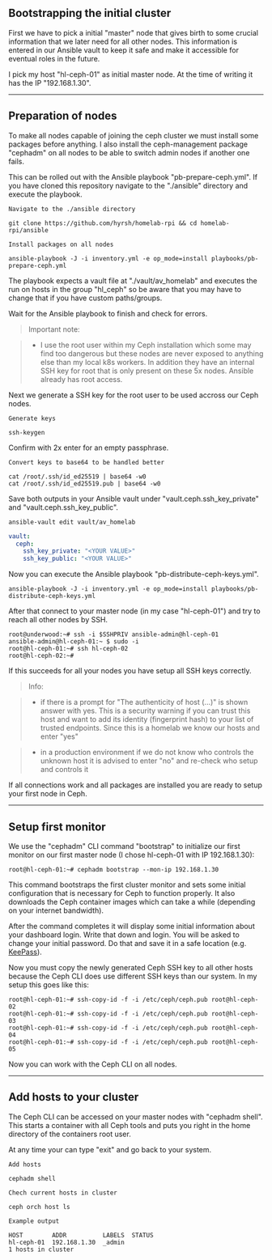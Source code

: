 ## Bootstrapping the initial cluster

First we have to pick a initial "master" node that gives birth to some crucial information that we later need for all other nodes. This information is entered in our Ansible vault to keep it safe and make it accessible for eventual roles in the future.

I pick my host "hl-ceph-01" as initial master node. At the time of writing it has the IP "192.168.1.30".

<hr>

## Preparation of nodes

To make all nodes capable of joining the ceph cluster we must install some packages before anything. I also install the ceph-management package "cephadm" on all nodes to be able to switch admin nodes if another one fails.

This can be rolled out with the Ansible playbook "pb-prepare-ceph.yml". If you have cloned this repository navigate to the "./ansible" directory and execute the playbook.

`Navigate to the ./ansible directory`

```shell
git clone https://github.com/hyrsh/homelab-rpi && cd homelab-rpi/ansible
```

`Install packages on all nodes`

```shell
ansible-playbook -J -i inventory.yml -e op_mode=install playbooks/pb-prepare-ceph.yml
```

The playbook expects a vault file at "./vault/av_homelab" and executes the run on hosts in the group "hl_ceph" so be aware that you may have to change that if you have custom paths/groups.

Wait for the Ansible playbook to finish and check for errors.

> Important note:

> - I use the root user within my Ceph installation which some may find too dangerous but these nodes are never exposed to anything else than my local k8s workers. In addition they have an internal SSH key for root that is only present on these 5x nodes. Ansible already has root access.

Next we generate a SSH key for the root user to be used accross our Ceph nodes.

`Generate keys`

```shell
ssh-keygen
```

Confirm with 2x enter for an empty passphrase.


`Convert keys to base64 to be handled better`

```shell
cat /root/.ssh/id_ed25519 | base64 -w0
cat /root/.ssh/id_ed25519.pub | base64 -w0
```

Save both outputs in your Ansible vault under "vault.ceph.ssh_key_private" and "vault.ceph.ssh_key_public".

`ansible-vault edit vault/av_homelab`

```yaml
vault:
  ceph:
    ssh_key_private: "<YOUR VALUE>"
    ssh_key_public: "<YOUR VALUE>"
```

Now you can execute the Ansible playbook "pb-distribute-ceph-keys.yml".

```shell
ansible-playbook -J -i inventory.yml -e op_mode=install playbooks/pb-distribute-ceph-keys.yml
```

After that connect to your master node (in my case "hl-ceph-01") and try to reach all other nodes by SSH.

```shell
root@underwood:~# ssh -i $SSHPRIV ansible-admin@hl-ceph-01
ansible-admin@hl-ceph-01:~ $ sudo -i
root@hl-ceph-01:~# ssh hl-ceph-02
root@hl-ceph-02:~#
```

If this succeeds for all your nodes you have setup all SSH keys correctly.

> Info:

> - if there is a prompt for "The authenticity of host (...)" is shown answer with yes. This is a security warning if you can trust this host and want to add its identity (fingerprint hash) to your list of trusted endpoints. Since this is a homelab we know our hosts and enter "yes"

> - in a production environment if we do not know who controls the unknown host it is advised to enter "no" and re-check who setup and controls it

If all connections work and all packages are installed you are ready to setup your first node in Ceph.

<hr>

## Setup first monitor

We use the "cephadm" CLI command "bootstrap" to initialize our first monitor on our first master node (I chose hl-ceph-01 with IP 192.168.1.30):

```shell
root@hl-ceph-01:~# cephadm bootstrap --mon-ip 192.168.1.30
```

This command bootstraps the first cluster monitor and sets some initial configuration that is necessary for Ceph to function properly. It also downloads the Ceph container images which can take a while (depending on your internet bandwidth).

After the command completes it will display some initial information about your dashboard login. Write that down and login. You will be asked to change your initial password. Do that and save it in a safe location (e.g. [KeePass](https://keepass.info/download.html)).

Now you must copy the newly generated Ceph SSH key to all other hosts because the Ceph CLI does use different SSH keys than our system. In my setup this goes like this:

```shell
root@hl-ceph-01:~# ssh-copy-id -f -i /etc/ceph/ceph.pub root@hl-ceph-02
root@hl-ceph-01:~# ssh-copy-id -f -i /etc/ceph/ceph.pub root@hl-ceph-03
root@hl-ceph-01:~# ssh-copy-id -f -i /etc/ceph/ceph.pub root@hl-ceph-04
root@hl-ceph-01:~# ssh-copy-id -f -i /etc/ceph/ceph.pub root@hl-ceph-05
```

Now you can work with the Ceph CLI on all nodes.

<hr>

## Add hosts to your cluster

The Ceph CLI can be accessed on your master nodes with "cephadm shell". This starts a container with all Ceph tools and puts you right in the home directory of the containers root user.

At any time your can type "exit" and go back to your system.

`Add hosts`

```shell
cephadm shell
```

`Chech current hosts in cluster`

```shell
ceph orch host ls
```
`Example output`

```shell
HOST        ADDR          LABELS  STATUS
hl-ceph-01  192.168.1.30  _admin
1 hosts in cluster
```

